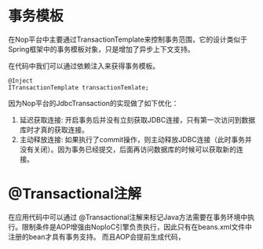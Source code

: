 # 事务模板
在Nop平台中主要通过TransactionTemplate来控制事务范围，它的设计类似于Spring框架中的事务模板对象，只是增加了异步上下文支持。

在代码中我们可以通过依赖注入来获得事务模板。

````
@Inject
ITransactionTemplate transactionTemlate;
````

因为Nop平台的JdbcTransaction的实现做了如下优化：
1. 延迟获取连接: 开启事务后并没有立刻获取JDBC连接，只有第一次访问到数据库时才真的获取连接。
2. 主动释放连接: 如果执行了commit操作，则主动释放JDBC连接（此时事务并没有关闭）。因为事务已经提交，后面再访问数据库的时候可以获取新的连接。

# @Transactional注解
在应用代码中可以通过 @Transactional注解来标记Java方法需要在事务环境中执行。限制条件是AOP增强由NopIoC引擎负责执行，因此只有在beans.xml文件中注册的bean才具有事务支持。
而且AOP会提前生成代码，